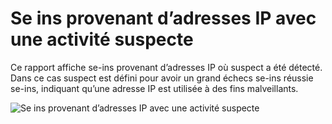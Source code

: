 <properties
    pageTitle="Se ins provenant d’adresses IP avec une activité suspecte"
    description="Un rapport qui inclut connectez-vous tentatives qui ont été exécutées provenant d’adresses IP où suspect a été enregistrée."
    services="active-directory"
    documentationCenter=""
    authors="SSalahAhmed"
    manager="femila"
    editor=""/>

<tags
    ms.service="active-directory"
    ms.workload="identity"
    ms.tgt_pltfrm="na"
    ms.devlang="na"
    ms.topic="article"
    ms.date="03/04/2016"
    ms.author="saah; kenhoff"/>

# <a name="sign-ins-from-ip-addresses-with-suspicious-activity"></a>Se ins provenant d’adresses IP avec une activité suspecte
Ce rapport affiche se-ins provenant d’adresses IP où suspect a été détecté. Dans ce cas suspect est défini pour avoir un grand échecs se-ins réussie se-ins, indiquant qu’une adresse IP est utilisée à des fins malveillants.


![Se ins provenant d’adresses IP avec une activité suspecte](./media/active-directory-reporting-sign-ins-from-ip-addresses-with-suspicious-activity/signInsFromIPAddressesWithSuspiciousActivity.PNG)
